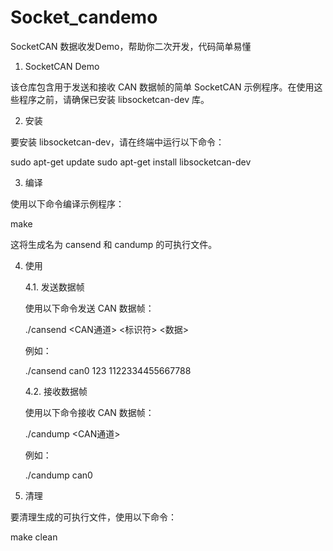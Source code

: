 # Socket_candemo
SocketCAN 数据收发Demo，帮助你二次开发，代码简单易懂


1. SocketCAN Demo

该仓库包含用于发送和接收 CAN 数据帧的简单 SocketCAN 示例程序。在使用这些程序之前，请确保已安装 libsocketcan-dev 库。

2. 安装

要安装 libsocketcan-dev，请在终端中运行以下命令：

sudo apt-get update
sudo apt-get install libsocketcan-dev

3. 编译

使用以下命令编译示例程序：

make

这将生成名为 cansend 和 candump 的可执行文件。

4. 使用

   4.1. 发送数据帧

   使用以下命令发送 CAN 数据帧：

   ./cansend <CAN通道> <标识符> <数据>

   例如：

   ./cansend can0 123 1122334455667788

   4.2. 接收数据帧

   使用以下命令接收 CAN 数据帧：

   ./candump <CAN通道>

   例如：

   ./candump can0

5. 清理

要清理生成的可执行文件，使用以下命令：

make clean
